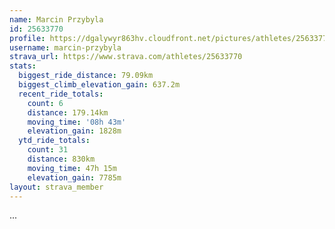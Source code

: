 ```yaml
---
name: Marcin Przybyla
id: 25633770
profile: https://dgalywyr863hv.cloudfront.net/pictures/athletes/25633770/12947173/2/large.jpg
username: marcin-przybyla
strava_url: https://www.strava.com/athletes/25633770
stats:
  biggest_ride_distance: 79.09km
  biggest_climb_elevation_gain: 637.2m
  recent_ride_totals:
    count: 6
    distance: 179.14km
    moving_time: '08h 43m'
    elevation_gain: 1828m
  ytd_ride_totals:
    count: 31
    distance: 830km
    moving_time: 47h 15m
    elevation_gain: 7785m
layout: strava_member
--- 
```

...
